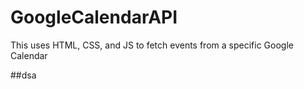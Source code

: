 # GoogleCalendarAPI
This uses HTML, CSS, and JS to fetch events from a specific Google Calendar

##dsa
